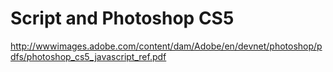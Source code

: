 # Script and Photoshop CS5

http://wwwimages.adobe.com/content/dam/Adobe/en/devnet/photoshop/pdfs/photoshop_cs5_javascript_ref.pdf

